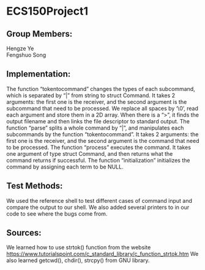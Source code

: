 # ECS150Project1

## Group Members:
Hengze Ye\
Fengshuo Song

## Implementation:
The function “tokentocommand” changes the types of each subcommand, which is separated by “|” from string to struct Command. It takes 2 arguments: the first one is the receiver, and the second argument is the subcommand that need to be processed. We replace all spaces by ‘\0’, read each argument and store them in a 2D array. When there is a “>”, it finds the output filename and then links the file descriptor to standard output. 
The function “parse” splits a whole command by “|”, and manipulates each subcommands by the function “tokentocommand”. It takes 2 arguments: the first one is the receiver, and the second argument is the command that need to be processed.
The function “process” executes the command. It takes one argument of type struct Command, and then returns what the command returns if successful.
The function “initialization” initializes the command by assigning each term to be NULL.

## Test Methods:
We used the reference shell to test different cases of command input and compare the output to our shell. We also added several printers to in our code to see where the bugs come from.

## Sources:
We learned how to use strtok() function from the website https://www.tutorialspoint.com/c_standard_library/c_function_strtok.htm
We also learned getcwd(), chdir(), strcpy() from GNU library. 
